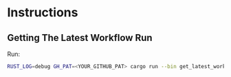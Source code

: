 # Instructions

## Getting The Latest Workflow Run

Run:

```bash
RUST_LOG=debug GH_PAT=<YOUR_GITHUB_PAT> cargo run --bin get_latest_workflow_run rust/lit-node-build-commit-hash develop
```
